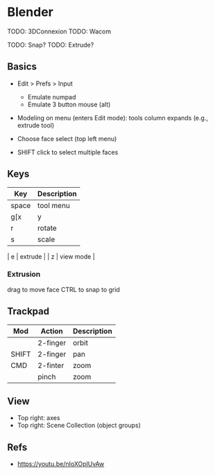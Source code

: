 # Blender

TODO: 3DConnexion
TODO: Wacom


TODO: Snap?
TODO: Extrude?

## Basics

- Edit > Prefs > Input
	- Emulate numpad
	- Emulate 3 button mouse (alt)

- Modeling on menu (enters Edit mode): tools column expands (e.g., extrude tool)
- Choose face select (top left menu)
- SHIFT click to select multiple faces

## Keys

| Key      | Description              |
| -------- | ------------------------ |
| space    | tool menu                |
| g[x|y|z] | grab and move along axis |
| r        | rotate                   |
| s        | scale                    |

| e        | extrude                  |
| z        | view mode                |



### Extrusion

drag to move face
CTRL to snap to grid


## Trackpad

| Mod      | Action   | Description   |
| -------- | -------- | ------------- |
|          | 2-finger | orbit         |
| SHIFT    | 2-finger | pan           |
| CMD      | 2-finter | zoom          |
|          | pinch    | zoom          |


## View

- Top right:  axes
- Top right: Scene Collection (object groups)


## Refs

- https://youtu.be/nIoXOplUvAw
